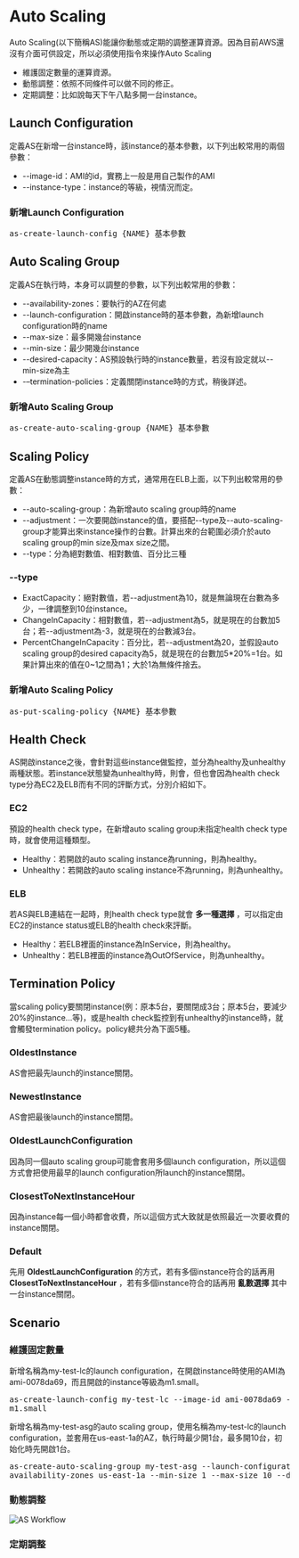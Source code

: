 # Auto Scaling
Auto Scaling(以下簡稱AS)能讓你動態或定期的調整運算資源。因為目前AWS還沒有介面可供設定，所以必須使用指令來操作Auto Scaling

* 維護固定數量的運算資源。
* 動態調整：依照不同條件可以做不同的修正。
* 定期調整：比如說每天下午八點多開一台instance。

## Launch Configuration
定義AS在新增一台instance時，該instance的基本參數，以下列出較常用的兩個參數：
* --image-id：AMI的id，實務上一般是用自己製作的AMI
* --instance-type：instance的等級，視情況而定。

### 新增Launch Configuration
<pre>as-create-launch-config {NAME} 基本參數</pre>

## Auto Scaling Group
定義AS在執行時，本身可以調整的參數，以下列出較常用的參數：
* --availability-zones：要執行的AZ在何處
* --launch-configuration：開啟instance時的基本參數，為新增launch configuration時的name
* --max-size：最多開幾台instance
* --min-size：最少開幾台instance
* --desired-capacity：AS預設執行時的instance數量，若沒有設定就以--min-size為主
* -–termination-policies：定義關閉instance時的方式，稍後詳述。

### 新增Auto Scaling Group
<pre>as-create-auto-scaling-group {NAME} 基本參數</pre>

## Scaling Policy
定義AS在動態調整instance時的方式，通常用在ELB上面，以下列出較常用的參數：
* --auto-scaling-group：為新增auto scaling group時的name
* --adjustment：一次要開啟instance的值，要搭配--type及--auto-scaling-group才能算出來instance操作的台數。計算出來的台範圍必須介於auto scaling group的min size及max size之間。
* --type：分為絕對數值、相對數值、百分比三種

### --type
* ExactCapacity：絕對數值，若--adjustment為10，就是無論現在台數為多少，一律調整到10台instance。
* ChangeInCapacity：相對數值，若--adjustment為5，就是現在的台數加5台；若--adjustment為-3，就是現在的台數減3台。
* PercentChangeInCapacity：百分比，若--adjustment為20，並假設auto scaling group的desired capacity為5，就是現在的台數加5*20%=1台。如果計算出來的值在0~1之間為1；大於1為無條件捨去。

### 新增Auto Scaling Policy
<pre>as-put-scaling-policy {NAME} 基本參數</pre>

## Health Check
AS開啟instance之後，會針對這些instance做監控，並分為healthy及unhealthy兩種狀態。若instance狀態變為unhealthy時，則會，但也會因為health check type分為EC2及ELB而有不同的評斷方式，分別介紹如下。

### EC2
預設的health check type，在新增auto scaling group未指定health check type時，就會使用這種類型。
* Healthy：若開啟的auto scaling instance為running，則為healthy。
* Unhealthy：若開啟的auto scaling instance不為running，則為unhealthy。

### ELB
若AS與ELB連結在一起時，則health check type就會 **多一種選擇** ，可以指定由EC2的instance status或ELB的health check來評斷。
* Healthy：若ELB裡面的instance為InService，則為healthy。
* Unhealthy：若ELB裡面的instance為OutOfService，則為unhealthy。

## Termination Policy
當scaling policy要關閉instance(例：原本5台，要關閉成3台；原本5台，要減少20%的instance...等)，或是health check監控到有unhealthy的instance時，就會觸發termination policy。policy總共分為下面5種。

### OldestInstance
AS會把最先launch的instance關閉。

### NewestInstance
AS會把最後launch的instance關閉。

### OldestLaunchConfiguration
因為同一個auto scaling group可能會套用多個launch configuration，所以這個方式會把使用最早的launch configuration所launch的instance關閉。

### ClosestToNextInstanceHour
因為instance每一個小時都會收費，所以這個方式大致就是依照最近一次要收費的instance關閉。

### Default
先用 **OldestLaunchConfiguration** 的方式，若有多個instance符合的話再用 **ClosestToNextInstanceHour** ，若有多個instance符合的話再用 **亂數選擇** 其中一台instance關閉。

## Scenario

### 維護固定數量
新增名稱為my-test-lc的launch configuration，在開啟instance時使用的AMI為ami-0078da69，而且開啟的instance等級為m1.small。
<pre>as-create-launch-config my-test-lc --image-id ami-0078da69 --instance-type
m1.small</pre>
新增名稱為my-test-asg的auto scaling group，使用名稱為my-test-lc的launch configuration，並套用在us-east-1a的AZ，執行時最少開1台，最多開10台，初始化時先開啟1台。
<pre>as-create-auto-scaling-group my-test-asg --launch-configuration my-test-lc --
availability-zones us-east-1a --min-size 1 --max-size 10 --desired-capacity 1</pre>

### 動態調整
![AS Workflow](http://docs.aws.amazon.com/AutoScaling/latest/DeveloperGuide/images/AS-WorkFlow.png)

### 定期調整
